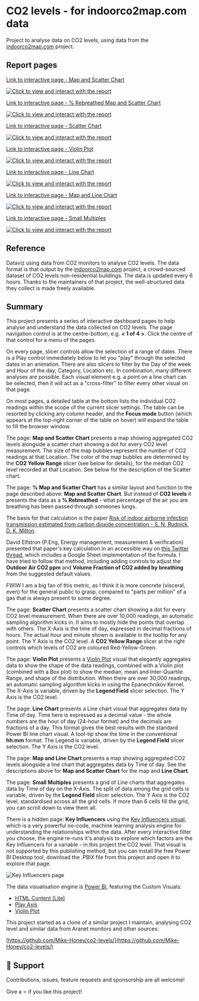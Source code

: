 # CO2 levels - for indoorco2map.com data
Project to analyse data on CO2 levels, using data from the [indoorco2map.com](https://indoorco2map.com) project.

## Report pages
[Link to interactive page - Map and Scatter Chart](https://app.powerbi.com/view?r=eyJrIjoiNWRhYWJlOWMtOGQ4My00YWUxLWJlNjctNTA1MGM2YWM5OTU4IiwidCI6ImRjMWYwNGY1LWMxZTUtNDQyOS1hODEyLTU3OTNiZTQ1YmY5ZCIsImMiOjEwfQ%3D%3D&pageName=ReportSection0aac08f4feffb58f17a8)

[![Click to view and interact with the report](https://github.com/Mike-Honey/co2-levels-indoorco2map/raw/main/co2-levels-map-scatter-chart.png)](https://app.powerbi.com/view?r=eyJrIjoiNWRhYWJlOWMtOGQ4My00YWUxLWJlNjctNTA1MGM2YWM5OTU4IiwidCI6ImRjMWYwNGY1LWMxZTUtNDQyOS1hODEyLTU3OTNiZTQ1YmY5ZCIsImMiOjEwfQ%3D%3D&pageName=ReportSection0aac08f4feffb58f17a8)

[Link to interactive page - % Rebreathed Map and Scatter Chart](https://app.powerbi.com/view?r=eyJrIjoiNWRhYWJlOWMtOGQ4My00YWUxLWJlNjctNTA1MGM2YWM5OTU4IiwidCI6ImRjMWYwNGY1LWMxZTUtNDQyOS1hODEyLTU3OTNiZTQ1YmY5ZCIsImMiOjEwfQ%3D%3D&pageName=ReportSection1f22519437abbc3e3f3d)

[![Click to view and interact with the report](https://github.com/Mike-Honey/co2-levels-indoorco2map/raw/main/co2-levels-pct-map-scatter-chart.png)](https://app.powerbi.com/view?r=eyJrIjoiNWRhYWJlOWMtOGQ4My00YWUxLWJlNjctNTA1MGM2YWM5OTU4IiwidCI6ImRjMWYwNGY1LWMxZTUtNDQyOS1hODEyLTU3OTNiZTQ1YmY5ZCIsImMiOjEwfQ%3D%3D&pageName=ReportSection1f22519437abbc3e3f3d)

[Link to interactive page - Scatter Chart](https://app.powerbi.com/view?r=eyJrIjoiNWRhYWJlOWMtOGQ4My00YWUxLWJlNjctNTA1MGM2YWM5OTU4IiwidCI6ImRjMWYwNGY1LWMxZTUtNDQyOS1hODEyLTU3OTNiZTQ1YmY5ZCIsImMiOjEwfQ%3D%3D&pageName=ReportSection6dc960586e2cd891bd66)

[![Click to view and interact with the report](https://github.com/Mike-Honey/co2-levels-indoorco2map/raw/main/co2-levels-scatter-chart.png)](https://app.powerbi.com/view?r=eyJrIjoiNWRhYWJlOWMtOGQ4My00YWUxLWJlNjctNTA1MGM2YWM5OTU4IiwidCI6ImRjMWYwNGY1LWMxZTUtNDQyOS1hODEyLTU3OTNiZTQ1YmY5ZCIsImMiOjEwfQ%3D%3D&pageName=ReportSection6dc960586e2cd891bd66)

[Link to interactive page - Violin Plot](https://app.powerbi.com/view?r=eyJrIjoiNWRhYWJlOWMtOGQ4My00YWUxLWJlNjctNTA1MGM2YWM5OTU4IiwidCI6ImRjMWYwNGY1LWMxZTUtNDQyOS1hODEyLTU3OTNiZTQ1YmY5ZCIsImMiOjEwfQ%3D%3D&pageName=ReportSection)

[![Click to view and interact with the report](https://github.com/Mike-Honey/co2-levels-indoorco2map/raw/main/co2-levels-violin-plot.png)](https://app.powerbi.com/view?r=eyJrIjoiNWRhYWJlOWMtOGQ4My00YWUxLWJlNjctNTA1MGM2YWM5OTU4IiwidCI6ImRjMWYwNGY1LWMxZTUtNDQyOS1hODEyLTU3OTNiZTQ1YmY5ZCIsImMiOjEwfQ%3D%3D&pageName=ReportSection)

[Link to interactive page - Line Chart](https://app.powerbi.com/view?r=eyJrIjoiNWRhYWJlOWMtOGQ4My00YWUxLWJlNjctNTA1MGM2YWM5OTU4IiwidCI6ImRjMWYwNGY1LWMxZTUtNDQyOS1hODEyLTU3OTNiZTQ1YmY5ZCIsImMiOjEwfQ%3D%3D&pageName=ReportSectionb5b07ebef76b977178c5)

[![Click to view and interact with the report](https://github.com/Mike-Honey/co2-levels-indoorco2map/raw/main/co2-levels-line-chart.png)](https://app.powerbi.com/view?r=eyJrIjoiNWRhYWJlOWMtOGQ4My00YWUxLWJlNjctNTA1MGM2YWM5OTU4IiwidCI6ImRjMWYwNGY1LWMxZTUtNDQyOS1hODEyLTU3OTNiZTQ1YmY5ZCIsImMiOjEwfQ%3D%3D&pageName=ReportSectionb5b07ebef76b977178c5)

[Link to interactive page - Map and Line Chart](https://app.powerbi.com/view?r=eyJrIjoiNWRhYWJlOWMtOGQ4My00YWUxLWJlNjctNTA1MGM2YWM5OTU4IiwidCI6ImRjMWYwNGY1LWMxZTUtNDQyOS1hODEyLTU3OTNiZTQ1YmY5ZCIsImMiOjEwfQ%3D%3D&pageName=ReportSection6108938dbf35eb2ca241)

[![Click to view and interact with the report](https://github.com/Mike-Honey/co2-levels-indoorco2map/raw/main/co2-levels-map-line-chart.png)](https://app.powerbi.com/view?r=eyJrIjoiNWRhYWJlOWMtOGQ4My00YWUxLWJlNjctNTA1MGM2YWM5OTU4IiwidCI6ImRjMWYwNGY1LWMxZTUtNDQyOS1hODEyLTU3OTNiZTQ1YmY5ZCIsImMiOjEwfQ%3D%3D&pageName=ReportSection6108938dbf35eb2ca241)

[Link to interactive page - Small Multiples](https://app.powerbi.com/view?r=eyJrIjoiNWRhYWJlOWMtOGQ4My00YWUxLWJlNjctNTA1MGM2YWM5OTU4IiwidCI6ImRjMWYwNGY1LWMxZTUtNDQyOS1hODEyLTU3OTNiZTQ1YmY5ZCIsImMiOjEwfQ%3D%3D&pageName=ReportSectionbda0b502b70b85684077)

[![Click to view and interact with the report](https://github.com/Mike-Honey/co2-levels-indoorco2map/raw/main/co2-levels-small-multiples.png)](https://app.powerbi.com/view?r=eyJrIjoiNWRhYWJlOWMtOGQ4My00YWUxLWJlNjctNTA1MGM2YWM5OTU4IiwidCI6ImRjMWYwNGY1LWMxZTUtNDQyOS1hODEyLTU3OTNiZTQ1YmY5ZCIsImMiOjEwfQ%3D%3D&pageName=ReportSectionbda0b502b70b85684077)

## Reference

Dataviz using data from CO2 monitors to analyse CO2 levels. The data format is that output by the [indoorco2map.com](https://indoorco2map.com) project, a crowd-sourced dataset of CO2 levels non-residential buildings. The data is updated every 6 hours.  Thanks to the maintainers of that project, the well-structured data they collect is made freely available.

## Summary

This project presents a series of interactive dashboard pages to help analyse and understand the data collected on CO2 levels.  The page navigation control is at the centre-bottom, e.g. **< 1 of 4 >**. Click the centre of that control for a menu of the pages.

On every page, slicer controls allow the selection of a range of dates. There is a Play control immediately below to let you "play" through the selected dates in an animation.  There are also slicers to filter by the Day of the week and Hour of the day, Category, Location etc. In combination, many different analyses are possible.  Each visual element e.g. a point on a line chart can be selected, then it will act as a "cross-filter" to filter every other visual on that page.

On most pages, a detailed table at the bottom lists the individual CO2 readings within the scope of the current slicer settings. The table can be resorted by clicking any column header, and the **Focus mode** button (which appears at the top-right corner of the table on hover) will expand the table to fill the browser window.

The page: **Map and Scatter Chart** presents a map showing aggregated CO2 levels alongside a scatter chart showing a dot for every CO2 level measurement. The size of the map bubbles represent the number of CO2 readings at that Location. The color of the map bubbles are determined by the **CO2 Yellow Range** slicer (see below for details), for the median CO2 level recorded at that Location. See below for the description of the Scatter chart.

The page: **% Map and Scatter Chart** has a similar layout and function to the page described above: **Map and Scatter Chart**.  But instead of **CO2 levels** it presents the data as a **% Rebreathed** - what percentage of the air you are breathing has been passed through someones lungs.

The basis for that calculation is the paper [Risk of indoor airborne infection transmission estimated from carbon dioxide concentration - S. N. Rudnick, D. K. Milton](https://onlinelibrary.wiley.com/doi/abs/10.1034/j.1600-0668.2003.00189.x).

David Elfstron (P.Eng, Energy management, measurement & verification) presented that paper's key calculation in an accessible way on [this Twitter thread](https://twitter.com/DavidElfstrom/status/1338327790874222592), which includes a Google Sheet implementation of the formula. I have tried to follow that method, including adding controls to adjust the **Outdoor Air CO2 ppm** and **Volume Fraction of CO2 added by breathing** from the suggested default values.

FWIW I am a big fan of this metric, as I think it is more concrete (visceral, even) for the general public to grasp, compared to "parts per million" of a gas that is always present to some degree.

The page: **Scatter Chart** presents a scatter chart showing a dot for every CO2 level measurement. When there are over 10,000 readings, an automatic sampling algorithm kicks in. It aims to mostly hide the points that overlap with others. The X-Axis is the time of day, expressed in decimal fractions of hours. The actual hour and minute shown is available in the tooltip for any point.  The Y Axis is the CO2 level. A **CO2 Yellow Range** slicer at the right controls which levels of CO2 are coloured Red-Yellow-Green.

The page: **Violin Plot** presents a [Violin Plot](https://appsource.microsoft.com/en-us/product/power-bi-visuals/WA104381947?tab=Overview) visual that elegantly aggregates data to show the shape of the data readings, combined with a Violin plot (combined with a Box plot) to show the median, mean and Inter-Quartile Range, and shape of the distribution. When there are over 30,000 readings, an automatic sampling algorithm kicks in using the Epanechnikov Kernel. The X-Axis is variable, driven by the **Legend Field** slicer selection. The Y Axis is the CO2 level. 

The page: **Line Chart** presents a Line chart visual that aggregates data by Time of day. Time here is expressed as a decimal value - the whole numbers are the hour of day (24-hour format) and the decimals are fractions of a day. This format gives the best results with the standard Power BI line chart visual. A tool-tip show the time in the conventional **hh:mm** format. The Legend is variable, driven by the **Legend Field** slicer selection. The Y Axis is the CO2 level. 

The page: **Map and Line Chart** presents a map showing aggregated CO2 levels alongside a line chart  that aggregates data by Time of day. See the descriptions above for **Map and Scatter Chart** for the map and **Line Chart**.

The page: **Small Multiples** presents a grid of Line charts that aggregates data by Time of day on the X-Axis. The split of data among the grid cells is variable, driven by the **Legend Field** slicer selection. The Y Axis is the CO2 level, standardised across all the grid cells. If more than 6 cells fill the grid, you can scroll down to view them all.

There is a hidden page: **Key Influencers** using the [Key Influencers visual](https://learn.microsoft.com/en-us/power-bi/visuals/power-bi-visualization-influencers?tabs=powerbi-desktop), which is a very powerful no-code, machine learning analysis engine for understanding the relationships within the data. After every interactive filter you choose, the engine re-runs it's analysis to explore which factors are the Key Influencers for a variable - in this project the CO2 level. That visual is not supported by this publishing method, but you can install the free Power BI Desktop tool, download the .PBIX file from this project and open it to explore that page.

![Key Influencers page](https://github.com/Mike-Honey/co2-levels/raw/main/co2-levels-key-influencers.png)

The data visualisation engine is [Power BI](https://powerbi.microsoft.com), featuring the Custom Visuals:
- [HTML Content (Lite)](https://appsource.microsoft.com/en-us/product/power-bi-visuals/coacervolimited1596856650797.htmlcontent_certified?tab=Overview)
- [Play Axis](https://appsource.microsoft.com/en-us/product/power-bi-visuals/WA104380981?tab=Overview)
- [Violin Plot](https://appsource.microsoft.com/en-us/product/power-bi-visuals/WA104381947?tab=Overview)

This project started as a clone of a similar project I maintain, analysing CO2 level and similar data from Aranet monitors and other sources:

[https://github.com/Mike-Honey/co2-levels/](https://github.com/Mike-Honey/co2-levels/)

## 🤝 Support

Contributions, issues, feature requests and sponsorship are all welcome!

Give a ⭐️ if you like this project!
